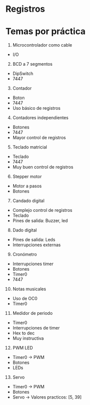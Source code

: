 # Registros
# Temas por práctica
1. Microcontrolador como cable
- I/O
2. BCD a 7 segmentos
- DipSwitch
- 7447
3. Contador
- Boton
- 7447
- Uso básico de registros
4. Contadores independientes
- Botones
- 7447
- Mayor control de registros
5. Teclado matricial
- Teclado
- 7447
- Muy buen control de registros
6. Stepper motor
- Motor a pasos
- Botones 
7. Candado digital
- Complejo control de registros
- Teclado
- Pines de salida: Buzzer, led
8. Dado digital
- Pines de salida: Leds
- Interrupciones externas
9. Cronómetro
- Interrupciones timer
- Botones
- Timer0
- 7447
10. Notas musicales
- Uso de OC0
- Timer0
11. Medidor de periodo
- Timer0
- Interrupciones de timer
- Hex to dec
- Muy instructiva
12. PWM LED
- Timer0 -> PWM
- Botones
- LEDs
13. Servo
- Timer0 -> PWM
- Botones
- Servo -> Valores practicos: [5, 39]

